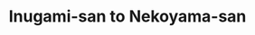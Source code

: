 --- 
title: "Inugami-san to Nekoyama-san"
publishdate: "2019-6-12T16:48:46+02:00"
src: "https://365manga.net/manga/inugami-san-to-nekoyama-san"
image: "https://data.365manga.net/images/thumbnails/16095-inugami-san-to-nekoyama-san.jpg"
description: "About best friends Yachiyo Inugami and Suzu Nekoyama. Inugami likes cats and has a dog-like personality. Nekoyama likes dogs and has a cat-like personality."
---